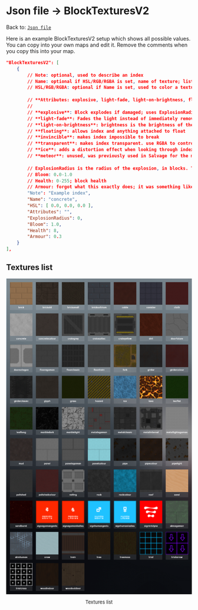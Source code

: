 # Json file → BlockTexturesV2
Back to: [`Json file`](/json.md)

Here is an example BlockTexturesV2 setup which shows all possible values. You can copy into your own maps and edit it. Remove the comments when you copy this into your map.

```json
"BlockTexturesV2": [
    {
        // Note: optional, used to describe an index
        // Name: optional if HSL/RGB/RGBA is set, name of texture; list of textures is below. Not setting a Name is fine when a color field is set
        // HSL/RGB/RGBA: optional if Name is set, used to color a texture. Soltrium HSL: [ 0.5444, 1, 0.48 ]

        // **Attributes: explosive, light-fade, light-on-brightness, floating, invincible, transparent, ice, meteor (unused)**
        //
        // **explosive**: Block explodes if damaged; uses ExplosionRadius as the radius
        // **light-fade**: Fades the light instead of immediately removing light
        // **light-on-brightness**: brightness is the brightness of the light. <1.0 is recommended
        // **floating**: allows index and anything attached to float
        // **invincible**: makes index impossible to break
        // **transparent**: makes index transparent. use RGBA to control how translucent it is
        // **ice**: adds a distortion effect when looking through index
        // **meteor**: unused, was previously used in Salvage for the meteor

        // ExplosionRadius is the radius of the explosion, in blocks. This is only used when the `explosive` attribute is set
        // Bloom: 0.0-1.0
        // Health: 0-255; block health
        // Armour: forgot what this exactly does; it was something like damage*armour
        "Note": "Example index",
        "Name": "concrete",
        "HSL": [ 0.0, 0.0, 0.0 ],
        "Attributes": "",
        "ExplosionRadius": 0,
        "Bloom": 1.0,
        "Health": 8,
        "Armour": 0.3
    }
],
```

## Textures list
<img src="/docs/public/textures.png" alt="Textures list"/>
<div style="justify-content: center; display: flex; margin-top:10px; font-size: 13px; margin-bottom: 40px">
    <span>Textures list</span>
</div>
